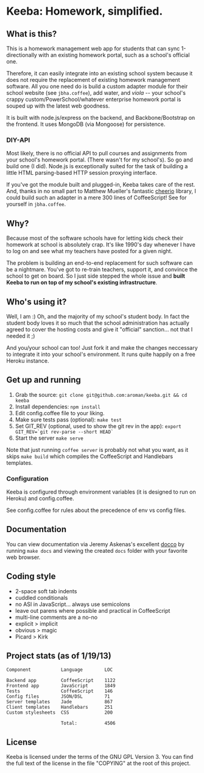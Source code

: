 # Keeba: Homework, simplified.

## What is this?
This is a homework management web app for students that can sync 1-directionally with an existing homework portal, such as a school's official one.

Therefore, it can easily integrate into an existing school system because it does not require the replacement of existing homework management software. All you one need do is build a custom adapter module for their school website (see `jbha.coffee`), add water, and *viola* -- your school's crappy custom/PowerSchool/whatever enterprise homework portal is souped up with the latest web goodness.

It is built with node.js/express on the backend, and Backbone/Bootstrap on the frontend. It uses MongoDB (via Mongoose) for persistence.

### DIY-API

Most likely, there is no official API to pull courses and assignments from your school's homework portal. (There wasn't for my school's). So go and build one (I did). Node.js is exceptionally suited for the task of building a little HTML parsing-based HTTP session proxying interface. 

If you've got the module built and plugged-in, Keeba takes care of the rest. And, thanks in no small part to Matthew Mueller's fantastic [cheerio](https://github.com/MatthewMueller/cheerio) library, I could build such an adapter in a mere 300 lines of CoffeeScript! See for yourself in `jbha.coffee`.

## Why?

Because most of the software schools have for letting kids check their homework at school is absolutely crap. It's like 1990's day whenever I have to log on and see what my teachers have posted for a given night.

The problem is building an end-to-end replacement for such software can be a nightmare. You've got to re-train teachers, support it, and convince the school to get on board. So I just side stepped the whole issue and **built Keeba to run on top of my school's existing infrastructure**.

## Who's using it?

Well, I am :) Oh, and the majority of my school's student body. In fact the student body loves it so much that the school administration has actually agreed to cover the hosting costs and give it "official" sanction... not that I needed it ;)

And you/your school can too! Just fork it and make the changes neccessary to integrate it into your school's environment. It runs quite happily on a free Heroku instance.

## Get up and running
 1. Grab the source: `git clone git@github.com:aroman/keeba.git && cd keeba`
 2. Install dependencies: `npm install`
 3. Edit config.coffee file to your liking.
 4. Make sure tests pass (optional): `make test`
 5. Set GIT_REV (optional, used to show the git rev in the app): ``export GIT_REV=`git rev-parse --short HEAD` ``
 6. Start the server `make serve`

Note that just running `coffee server` is probably not what you want,
as it skips `make build` which compiles the CoffeeScript and Handlebars
templates.

### Configuration
Keeba is configured through environment variables (it is designed to run on Heroku) and config.coffee.

See config.coffee for rules about the precedence of env vs config files.

## Documentation
You can view documentation via Jeremy Askenas's excellent [docco](https://github.com/jashkenas/docco) by
running `make docs` and viewing the created `docs` folder with your favorite web browser.

## Coding style
 - 2-space soft tab indents 
 - cuddled conditionals
 - no ASI in JavaScript... always use semicolons
 - leave out parens where possible and practical in CoffeeScript
 - multi-line comments are a no-no
 - explicit > implicit
 - obvious > magic
 - Picard > Kirk

## Project stats (as of 1/19/13)

    Component           Language        LOC
    
    Backend app         CoffeeScript    1122
    Frontend app        JavaScript      1849
    Tests               CoffeeScript    146
    Config files        JSON/DSL        71
    Server templates    Jade            867
    Client templates    Handlebars      251
    Custom stylesheets  CSS             200
    
                        Total:          4506
                        
## License

Keeba is licensed under the terms of the GNU GPL Version 3.
You can find the full text of the license in the file "COPYING" at the root of this project.

